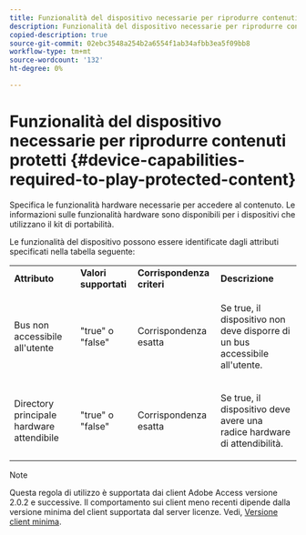 ```yaml
---
title: Funzionalità del dispositivo necessarie per riprodurre contenuti protetti
description: Funzionalità del dispositivo necessarie per riprodurre contenuti protetti
copied-description: true
source-git-commit: 02ebc3548a254b2a6554f1ab34afbb3ea5f09bb8
workflow-type: tm+mt
source-wordcount: '132'
ht-degree: 0%

---
```


# Funzionalità del dispositivo necessarie per riprodurre contenuti protetti {#device-capabilities-required-to-play-protected-content}

Specifica le funzionalità hardware necessarie per accedere al contenuto. Le informazioni sulle funzionalità hardware sono disponibili per i dispositivi che utilizzano il kit di portabilità.

Le funzionalità del dispositivo possono essere identificate dagli attributi specificati nella tabella seguente:

<table id="table_v3n_fks_n4"> 
 <tbody> 
  <tr> 
   <td><b>Attributo</b> </td> 
   <td><b>Valori supportati</b> </td> 
   <td><b>Corrispondenza criteri</b> </td> 
   <td><b>Descrizione</b> </td> 
  </tr> 
  <tr> 
   <td colname="1" class="- topic/entry "> <p class="- topic/p ">Bus non accessibile all'utente </p> </td> 
   <td colname="2" class="- topic/entry "> <p class="- topic/p ">"true" o "false" </p> </td> 
   <td colname="3" class="- topic/entry "> <p class="- topic/p ">Corrispondenza esatta </p> </td> 
   <td colname="4" class="- topic/entry "> <p class="- topic/p ">Se true, il dispositivo non deve disporre di un bus accessibile all'utente. </p> </td> 
  </tr> 
  <tr> 
   <td colname="1" class="- topic/entry "> <p class="- topic/p ">Directory principale hardware attendibile </p> </td> 
   <td colname="2" class="- topic/entry "> <p class="- topic/p ">"true" o "false" </p> </td> 
   <td colname="3" class="- topic/entry "> <p class="- topic/p ">Corrispondenza esatta </p> </td> 
   <td colname="4" class="- topic/entry "> <p class="- topic/p ">Se true, il dispositivo deve avere una radice hardware di attendibilità. </p> </td> 
  </tr> 
 </tbody> 
</table>

>[!NOTE]
>
>Questa regola di utilizzo è supportata dai client Adobe Access versione 2.0.2 e successive. Il comportamento sui client meno recenti dipende dalla versione minima del client supportata dal server licenze. Vedi, [Versione client minima](../../../../aaxs-protecting-content/content-setting-up-the-sdk/content-setting-up-the-dev-env.md).

